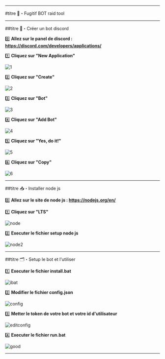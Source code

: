 ---------------------------------------------------

#titre 🌸・Fugitif BOT raid tool

---------------------------------------------------

##titre 🤖・Créer un bot discord

0️⃣ __Allez sur le panel de discord : https://discord.com/developers/applications/__

1️⃣ __Cliquez sur "New Application"__

![1](https://imgur.com/S8ZFgCF.png)

2️⃣ __Cliquez sur "Create"__

![2](https://imgur.com/GyAQEoN.png)

3️⃣ __Cliquez sur "Bot"__

![3](https://imgur.com/GBg4i4t.png)

4️⃣ __Cliquez sur "Add Bot"__

![4](https://imgur.com/XBFjgu0.png)

5️⃣ __Cliquez sur "Yes, do it!"__

![5](https://imgur.com/ypUDHiD.png)

6️⃣ __Cliquez sur "Copy"__

![6](https://imgur.com/CkeLhS5.png)

---------------------------------------------------

##titre 📥・Installer node js

0️⃣ __Allez sur le site de node js : https://nodejs.org/en/__ 

1️⃣ __Cliquez sur "LTS"__

![node](https://imgur.com/VmhQp2d.png)

2️⃣ __Executer le fichier setup node js__

![node2](https://imgur.com/ODQcOcm.png)

---------------------------------------------------

##titre 🗂・Setup le bot et l'utiliser

1️⃣ __Executer le fichier install.bat__

![ibat](https://imgur.com/VB5Wq2I.png)

2️⃣ __Modifier le fichier config.json__

![config](https://imgur.com/v1fU6f5.png)

3️⃣ __Metter le token de votre bot et votre id d'utilisateur__

![editconfig](https://imgur.com/Vj9ejKU.png)

4️⃣ __Executer le fichier run.bat__

![good](https://imgur.com/16Ycoex.png)

---------------------------------------------------
